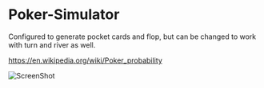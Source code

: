 # Poker-Simulator

Configured to generate pocket cards and flop, but can be changed to work with turn and river as well.

https://en.wikipedia.org/wiki/Poker_probability

![ScreenShot](https://raw.githubusercontent.com/Evenflow/Poker-Simulator/master/Screenshots/screenshot.png) <br />
